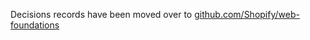 Decisions records have been moved over to [github.com/Shopify/web-foundations](https://github.com/Shopify/web-foundations/tree/main/handbook/Decision%20records)

